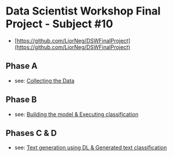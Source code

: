 # Data Scientist Workshop Final Project - Subject #10
* [https://github.com/LiorNeg/DSWFinalProject](https://github.com/LiorNeg/DSWFinalProject)

## Phase A
* see: [Collecting the Data](https://github.com/LiorNeg/DSWFinalProject/blob/master/DataCollection.ipynb)
## Phase B
* see: [Building the model & Executing classification](https://github.com/LiorNeg/DSWFinalProject/blob/master/DataClassification.ipynb)
## Phases C & D
* see: [Text generation using DL & Generated text classification](https://github.com/LiorNeg/DSWFinalProject/blob/master/DLDataGeneration.ipynb)
